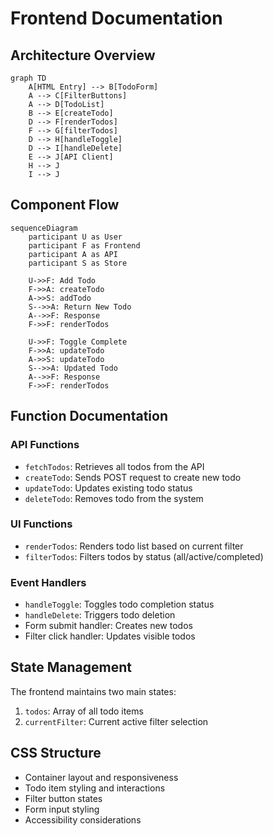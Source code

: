# Frontend Documentation

## Architecture Overview

```mermaid
graph TD
    A[HTML Entry] --> B[TodoForm]
    A --> C[FilterButtons]
    A --> D[TodoList]
    B --> E[createTodo]
    D --> F[renderTodos]
    F --> G[filterTodos]
    D --> H[handleToggle]
    D --> I[handleDelete]
    E --> J[API Client]
    H --> J
    I --> J
```

## Component Flow

```mermaid
sequenceDiagram
    participant U as User
    participant F as Frontend
    participant A as API
    participant S as Store
    
    U->>F: Add Todo
    F->>A: createTodo
    A->>S: addTodo
    S-->>A: Return New Todo
    A-->>F: Response
    F->>F: renderTodos

    U->>F: Toggle Complete
    F->>A: updateTodo
    A->>S: updateTodo
    S-->>A: Updated Todo
    A-->>F: Response
    F->>F: renderTodos
```

## Function Documentation

### API Functions
- `fetchTodos`: Retrieves all todos from the API
- `createTodo`: Sends POST request to create new todo
- `updateTodo`: Updates existing todo status
- `deleteTodo`: Removes todo from the system

### UI Functions
- `renderTodos`: Renders todo list based on current filter
- `filterTodos`: Filters todos by status (all/active/completed)

### Event Handlers
- `handleToggle`: Toggles todo completion status
- `handleDelete`: Triggers todo deletion
- Form submit handler: Creates new todos
- Filter click handler: Updates visible todos

## State Management
The frontend maintains two main states:
1. `todos`: Array of all todo items
2. `currentFilter`: Current active filter selection

## CSS Structure
- Container layout and responsiveness
- Todo item styling and interactions
- Filter button states
- Form input styling
- Accessibility considerations